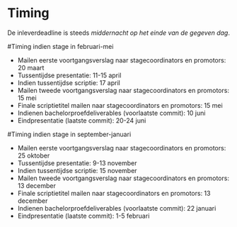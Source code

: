 # Timing
De inleverdeadline is steeds *middernacht op het einde van de gegeven dag*.

#Timing indien stage in februari-mei
* Mailen eerste voortgangsverslag naar stagecoordinators en promotors: 20 maart
* Tussentijdse presentatie: 11-15 april
* Indien tussentijdse scriptie: 17 april
* Mailen tweede voortgangsverslag naar stagecoordinators en promotors: 15 mei
* Finale scriptietitel mailen naar stagecoordinators en promotors: 15 mei
* Indienen bachelorproefdeliverables (voorlaatste commit): 10 juni
* Eindpresentatie (laatste commit): 20-24 juni

#Timing indien stage in september-januari
* Mailen eerste voortgangsverslag naar stagecoordinators en promotors: 25 oktober
* Tussentijdse presentatie: 9-13 november
* Indien tussentijdse scriptie: 15 november
* Mailen tweede voortgangsverslag naar stagecoordinators en promotors: 13 december
* Finale scriptietitel mailen naar stagecoordinators en promotors: 13 december
* Indienen bachelorproefdeliverables (voorlaatste commit): 22 januari 
* Eindpresentatie (laatste commit): 1-5 februari



